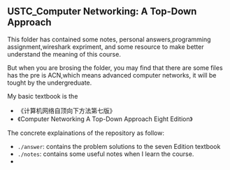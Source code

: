 ## USTC_Computer Networking: A Top-Down Approach

This folder has contained some notes, personal answers,programming assignment,wireshark expriment, and  some resource to make better understand the meaning of this course.

But when you are brosing the folder, you may find that there are some files has the pre is ACN,which means advanced computer networks, it will be tought by the undergreduate.

My basic textbook is the

- 《计算机网络自顶向下方法第七版》
- 《Computer Networking A Top-Down Approach Eight Edition》

The concrete explainations of the repository as follow:

- `./answer`: contains the problem solutions to the seven Edition textbook
- `./notes`: contains some useful notes when I learn the course.
- 

